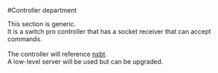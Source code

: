 #Controller department

This section is generic.<br>
It is a switch pro controller that has a socket receiver that can accept commands.<br>
<br>
The controller will reference [nxbt](https://github.com/Brikwerk/nxbt). <br>
A low-level server will be used but can be upgraded.